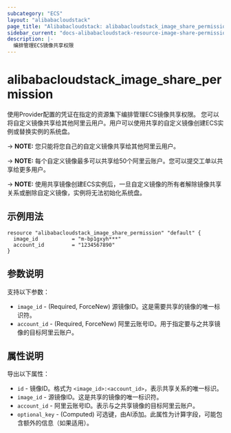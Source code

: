 ```yaml
---
subcategory: "ECS"
layout: "alibabacloudstack"
page_title: "Alibabacloudstack: alibabacloudstack_image_share_permission"
sidebar_current: "docs-alibabacloudstack-resource-image-share-permission"
description: |-
  编排管理ECS镜像共享权限
---
```


# alibabacloudstack_image_share_permission

使用Provider配置的凭证在指定的资源集下编排管理ECS镜像共享权限。
您可以将自定义镜像共享给其他阿里云用户。用户可以使用共享的自定义镜像创建ECS实例或替换实例的系统盘。

-> **NOTE:** 您只能将您自己的自定义镜像共享给其他阿里云用户。

-> **NOTE:** 每个自定义镜像最多可以共享给50个阿里云账户。您可以提交工单以共享给更多用户。

-> **NOTE:** 使用共享镜像创建ECS实例后，一旦自定义镜像的所有者解除镜像共享关系或删除自定义镜像，实例将无法初始化系统盘。

## 示例用法

```
resource "alibabacloudstack_image_share_permission" "default" {
  image_id           = "m-bp1gxyh***"
  account_id         = "1234567890"
}
```

## 参数说明

支持以下参数：

* `image_id` - (Required, ForceNew) 源镜像ID。这是需要共享的镜像的唯一标识符。
* `account_id` - (Required, ForceNew) 阿里云账号ID。用于指定要与之共享镜像的目标阿里云账户。

## 属性说明

导出以下属性：

* `id` - 镜像ID。格式为 `<image_id>:<account_id>`，表示共享关系的唯一标识。
* `image_id` - 源镜像ID。这是共享的镜像的唯一标识符。
* `account_id` - 阿里云账号ID。表示与之共享镜像的目标阿里云账户。
* `optional_key` - (Computed) 可选键，由AI添加。此属性为计算字段，可能包含额外的信息（如果适用）。